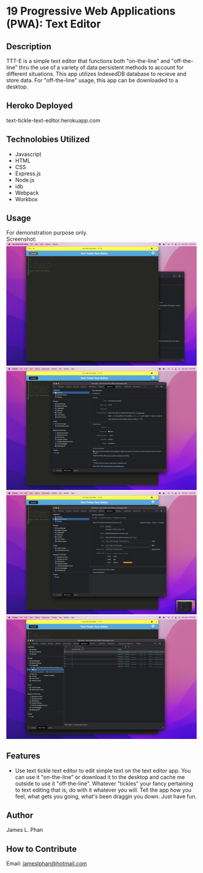 # 19 Progressive Web Applications (PWA): Text Editor

## Description
TTT-E is a simple text editor that functions both "on-the-line" and "off-the-line" thru the use of a variety of data persistent methods to account for different situations. This app utilizes IndexedDB database to recieve and store data. For "off-the-line" usage, this app can be downloaded to a desktop.

## Heroko Deployed
text-tickle-text-editor.herokuapp.com

## Technolobies Utilized
- Javascript 
- HTML
- CSS
- Express.js
- Node.js
- idb
- Webpack
- Workbox

## Usage
For demonstration purpose only. <br />
Screenshot: <br />
![alt text](/Develop/client/src/images/Screen%20Shot%202023-01-01%20at%206.13.56%20PM.png)<br />
![alt text](/Develop/client/src/images/Screen%20Shot%202023-01-01%20at%206.14.04%20PM.png)<br />
![alt text](/Develop/client/src/images/Screen%20Shot%202023-01-01%20at%206.14.10%20PM.png)<br />
![alt text](/Develop/client/src/images/Screen%20Shot%202023-01-01%20at%206.14.30%20PM.png)

## Features
- Use text tickle text editor to edit simple text on the text editor app. You can use it "on-the-line" or download it to the desktop and cache me outside to use it "off-the-line". Whatever "tickles" your fancy pertaining to text editing that is, do with it whatever you will. Tell the app how you feel, what gets you going, what's been draggin you down. Just have fun.

## Author
James L. Phan

## How to Contribute
Email: jameslphan@hotmail.com
